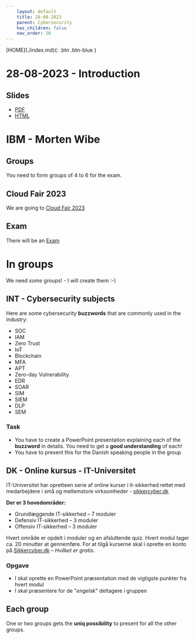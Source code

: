```yaml
---
    layout: default
    title: 28-08-2023
    parent: Cybersecurity
    has_children: false
    nav_order: 20
---
```


<span class="fs-1">
[HOME](./index.md){: .btn .btn-blue }
</span>

# 28-08-2023 - Introduction

## Slides
- [PDF](./slide/introduction.pdf)
- [HTML](./slide/introduction.html)

# IBM - Morten Wibe

## Groups
You need to form groups of 4 to 6 for the exam.

## Cloud Fair 2023
We are going to [Cloud Fair 2023](cloudfair.md)

## Exam
There will be an [Exam](exam.md)

# In groups
We need *some* groups! - I will create them :-)

## INT - Cybersecurity subjects
Here are some cybersecurity **buzzwords** that are commonly used in the industry:
- SOC
- IAM
- Zero Trust
- IoT
- Blockchain
- MFA
- APT
- Zero-day Vulnerability
- EDR
- SOAR
- SIM
- SIEM
- DLP
- SEM

### Task
- You have to create a PowerPoint presentation explaining each of the **buzzword** in detalis. You need to get a **good understanding** of each!
- You have to present this for the Danish speaking people in the group


## DK - Online kursus - IT-Universitet
IT-Universitet har opretteen serie af online kurser i it-sikkerhed rettet med medarbejdere i små og mellemstore virksomheder - [sikkercyber.dk](sikkercyber.dk)

**Der er 3 hovedområder:**
- Grundlæggende IT-sikkerhed – 7 moduler
- Defensiv IT-sikkerhed – 3 moduler
- Offensiv IT-sikkerhed – 3 moduler

Hvert område er opdelt i moduler og en afsluttende quiz. Hvert modul tager ca. 20 minutter at gennemføre. For at tilgå kurserne skal i oprette en konto på [Sikkercyber.dk](https://sikkercyber.dk/) – *Hvilket er gratis*.

### Opgave
- I skal oprette en PowerPoint præsentation med de vigtigste punkter fra hvert modul
- I skal præsentere for de "*engelsk*" deltagere i gruppen

## Each group
One or two groups gets the **uniq possibility** to present for all the other groups.